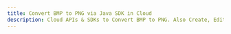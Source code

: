 ---title: Convert BMP to PNG via Java SDK in Clouddescription: Cloud APIs & SDKs to Convert BMP to PNG. Also Create, Edit & Render Microsoft Word & OpenOffice documents in the Cloud.---